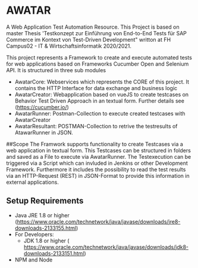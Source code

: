 # AWATAR
A Web Application Test Automation Resource. This Project is based on master Thesis 'Testkonzept zur Einführung von End-to-End Tests für SAP Commerce im Kontext von Test-Driven Development" writton at FH Campus02 - IT & Wirtschaftsinformatik 2020/2021. 

This project represents a Framework to create and execute automated tests for web applications  based on Frameworks Cucumber Open and Selenium API. 
It is structured in three sub modules
 - AwatarCore: Webservices which represents the CORE of this project. It contains the HTTP Interface for data exchange and business logic
 - AwatarCreator: Webapplication based on vueJS to create testcases on Behavior Test Driven Approach in an textual form. Further details see (https://cucumber.io/)
 - AwatarRunner: Postman-Collection to execute created testcases with AwatarCreator
 - AwatarResultant: POSTMAN-Collection to retrive the testresults of AtawarRunner in JSON.

##Scope
The Framwork supports functionality to create Testcases via a web application in textual form. This Testcases can be structured in folders and saved as a File to execute via AwatarRunner. The Testexecution can be triggered via a Script which can invluded in Jenkins or other Development Framework. 
Furthermore it includes the possibility to read the test results via an HTTP-Request (REST) in JSON-Format to provide this information in external applications. 


## Setup Requirements
- Java JRE 1.8 or higher (https://www.oracle.com/technetwork/java/javase/downloads/jre8-downloads-2133155.html)
- For Developers:
    - JDK 1.8 or higher ( https://www.oracle.com/technetwork/java/javase/downloads/jdk8-downloads-2133151.html)
- NPM and Node 
